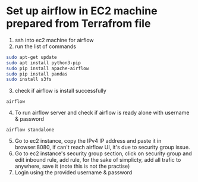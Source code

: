 # Set up airflow in EC2 machine prepared from Terrafrom file

1. ssh into ec2 machine for airflow 
2. run the list of commands

```bash
sudo apt-get update
sudo apt install python3-pip
sudo pip install apache-airflow
sudo pip install pandas
sudo install s3fs
```

3. check if airflow is install successfully

```airflow```

4. To run airflow server and check if airflow is ready alone with username & password

```airflow standalone```

5. Go to ec2 instance, copy the IPv4 IP address and paste it in browser:8080, if can't reach airflow UI, it's due to security group issue.
6. Go to ec2 instance's security group section, click on security group and edit inbound rule, add rule, for the sake of simplicty, add all trafic to anywhere, save it (note this is not the practise)
7. Login using the provided username & password